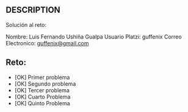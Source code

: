 ## DESCRIPTION

Solución al reto:

Nombre: Luis Fernando Ushiña Gualpa
Usuario Platzi: guffenix
Correo Electronico: guffenix@gmail.com

## Reto:

- [OK] Primer problema
- [OK] Segundo problema
- [OK] Tercer problema
- [OK] Cuarto Problema
- [OK] Quinto Problema
